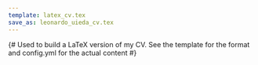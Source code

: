 ```yaml
---
template: latex_cv.tex
save_as: leonardo_uieda_cv.tex
---
```


{# Used to build a LaTeX version of my CV. See the template for the format and config.yml for the actual content #}

